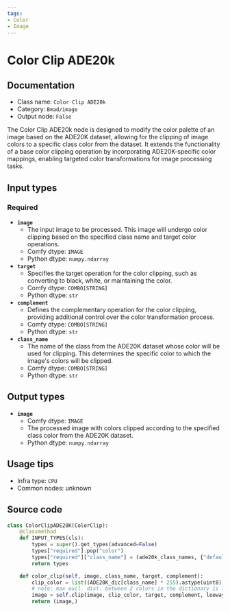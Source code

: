 ```yaml
---
tags:
- Color
- Image
---
```


# Color Clip ADE20k
## Documentation
- Class name: `Color Clip ADE20k`
- Category: `Bmad/image`
- Output node: `False`

The Color Clip ADE20k node is designed to modify the color palette of an image based on the ADE20K dataset, allowing for the clipping of image colors to a specific class color from the dataset. It extends the functionality of a base color clipping operation by incorporating ADE20K-specific color mappings, enabling targeted color transformations for image processing tasks.
## Input types
### Required
- **`image`**
    - The input image to be processed. This image will undergo color clipping based on the specified class name and target color operations.
    - Comfy dtype: `IMAGE`
    - Python dtype: `numpy.ndarray`
- **`target`**
    - Specifies the target operation for the color clipping, such as converting to black, white, or maintaining the color.
    - Comfy dtype: `COMBO[STRING]`
    - Python dtype: `str`
- **`complement`**
    - Defines the complementary operation for the color clipping, providing additional control over the color transformation process.
    - Comfy dtype: `COMBO[STRING]`
    - Python dtype: `str`
- **`class_name`**
    - The name of the class from the ADE20K dataset whose color will be used for clipping. This determines the specific color to which the image's colors will be clipped.
    - Comfy dtype: `COMBO[STRING]`
    - Python dtype: `str`
## Output types
- **`image`**
    - Comfy dtype: `IMAGE`
    - The processed image with colors clipped according to the specified class color from the ADE20K dataset.
    - Python dtype: `numpy.ndarray`
## Usage tips
- Infra type: `CPU`
- Common nodes: unknown


## Source code
```python
class ColorClipADE20K(ColorClip):
    @classmethod
    def INPUT_TYPES(cls):
        types = super().get_types(advanced=False)
        types["required"].pop("color")
        types["required"]["class_name"] = (ade20k_class_names, {"default": default_class_name})
        return types

    def color_clip(self, image, class_name, target, complement):
        clip_color = list((ADE20K_dic[class_name] * 255).astype(uint8))
        # note: max eucl. dist. between 2 colors in the dictionary is 7.xxx ... w/ a diff of (4, 5, 3)
        image = self.clip(image, clip_color, target, complement, leeway=2)
        return (image,)

```
